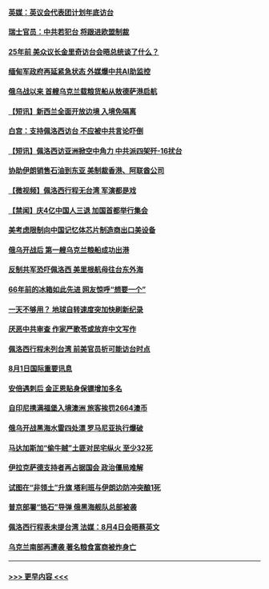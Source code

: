 #### [英媒：英议会代表团计划年底访台](../pages/prog202/a103492229.md?t=08020851) 
#### [瑞士官员：中共若犯台 将跟进欧盟制裁](../pages/prog202/a103492190.md?t=08020851) 
#### [25年前 美众议长金里奇访台会晤总统谈了什么？](../pages/prog202/a103492060.md?t=08020851) 
#### [缅甸军政府再延紧急状态 外媒爆中共AI助监控](../pages/prog202/a103492074.md?t=08020851) 
#### [俄乌战以来 首艘乌克兰载粮货船从敖德萨港启航](../pages/prog202/a103492072.md?t=08020851) 
#### [【短讯】新西兰全面开放边境 入境免隔离](../pages/prog202/a103492076.md?t=08020851) 
#### [白宫：支持佩洛西访台 不应被中共言论吓倒](../pages/prog202/a103492039.md?t=08020851) 
#### [【短讯】佩洛西访亚洲掀空中角力 中共派四架歼-16扰台](../pages/prog202/a103492061.md?t=08020851) 
#### [协助伊朗销售石油到东亚 美制裁香港、阿联酋公司](../pages/prog202/a103491955.md?t=08020851) 
#### [【微视频】佩洛西行程无台湾 军演都是戏](../pages/prog202/a103491995.md?t=08020851) 
#### [【禁闻】庆4亿中国人三退 加国首都举行集会](../pages/prog202/a103491992.md?t=08020851) 
#### [美考虑限制向中国记忆体芯片制造商出口美设备](../pages/prog202/a103491920.md?t=08020851) 
#### [俄乌开战后 第一艘乌克兰粮船成功出港](../pages/prog202/a103491917.md?t=08020851) 
#### [反制共军恐吓佩洛西 美里根航母往台东外海](../pages/prog202/a103491833.md?t=08020851) 
#### [66年前的冰箱如此先进 网友惊呼“想要一个”](../pages/prog202/a103491865.md?t=08020851) 
#### [一天不够用？ 地球自转速度突加快刷新纪录](../pages/prog202/a103491862.md?t=08020851) 
#### [厌恶中共审查 作家严歌苓或放弃中文写作](../pages/prog202/a103491859.md?t=08020851) 
#### [佩洛西行程未列台湾 前美官员析可能访台时点](../pages/prog202/a103491825.md?t=08020851) 
#### [8月1日国际重要讯息](../pages/prog202/a103491823.md?t=08020851) 
#### [安倍遇刺后 金正恩贴身保镖增加多名](../pages/prog202/a103491812.md?t=08020851) 
#### [自印尼携满福堡入境澳洲 旅客挨罚2664澳币](../pages/prog202/a103491803.md?t=08020851) 
#### [俄乌开战黑海水雷四处漂 罗马尼亚执行爆破](../pages/prog202/a103491768.md?t=08020851) 
#### [马达加斯加“偷牛贼”土匪对民宅纵火 至少32死](../pages/prog202/a103491721.md?t=08020851) 
#### [伊拉克萨德支持者再占据国会 政治僵局难解](../pages/prog202/a103491671.md?t=08020851) 
#### [试图在“非领土”升旗 塔利班与伊朗边防冲突酿1死](../pages/prog202/a103491643.md?t=08020851) 
#### [普京部署“锆石”导弹 俄黑海舰队总部被袭](../pages/prog202/a103491543.md?t=08020851) 
#### [佩洛西行程表未提台湾 法媒：8月4日会晤蔡英文](../pages/prog202/a103491547.md?t=08020851) 
#### [乌克兰南部再遭袭 著名粮食富商被炸身亡](../pages/prog202/a103491549.md?t=08020851) 

----
#### [ >>> 更早内容 <<< ](../indexes/prog202-earlier.md)
